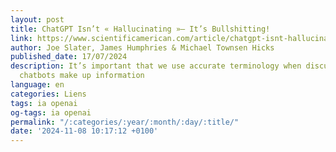 ```yaml
---
layout: post
title: ChatGPT Isn’t « Hallucinating »— It’s Bullshitting!
link: https://www.scientificamerican.com/article/chatgpt-isnt-hallucinating-its-bullshitting
author: Joe Slater, James Humphries & Michael Townsen Hicks
published_date: 17/07/2024
description: It’s important that we use accurate terminology when discussing how AI
  chatbots make up information
language: en
categories: Liens
tags: ia openai
og-tags: ia openai
permalink: "/:categories/:year/:month/:day/:title/"
date: '2024-11-08 10:17:12 +0100'
---
```

